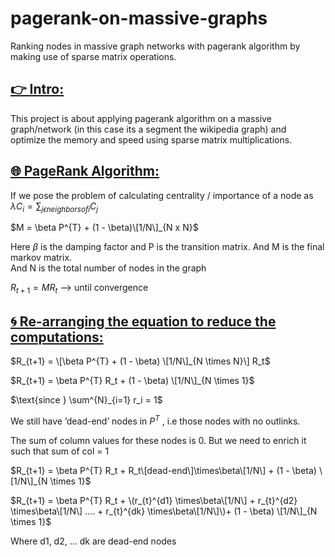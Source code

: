 # pagerank-on-massive-graphs
 Ranking nodes in massive graph networks with pagerank algorithm by making use of sparse matrix operations.

## <ins>👉 Intro:</ins> <br>
This project is about applying pagerank algorithm on a massive graph/network (in this case its a segment the wikipedia graph) and <br>
optimize the memory and speed using sparse matrix multiplications.<br>

## <ins>🌐 PageRank Algorithm:</ins> <br>
If we pose the problem of calculating centrality / importance of a node as<br> 
$\lambda C_{i} = \sum_{j \epsilon neighbors of i} C_{j}$

$M = \beta P^{T} + (1 - \beta)\[1/N\]_{N x N}$ <br>

$\text{Here  } \beta \text{  is the damping factor and P is the transition matrix. And M is the final markov matrix.}$ <br>
$\text{And N is the total number of nodes in the graph}$ <br>

$R_{t+1} = M R_{t} \text{    ---> until convergence}$ <br>

## <ins>🌀 Re-arranging the equation to reduce the computations:</ins> <br>

$R_{t+1} = \[\beta P^{T} + (1 - \beta) \[1/N\]_{N \times N}\] R_t$ <br>


$R_{t+1} = \beta P^{T} R_t + (1 - \beta) \[1/N\]_{N \times 1}$ <br>

$\text{since  } \sum^{N}_{i=1} r_i = 1$ <br>

$\text{We still have 'dead-end' nodes in   } P^{T} \text{   , i.e those nodes with no outlinks.}$ <br>

$\text{The sum of column values for these nodes is 0. But we need to enrich it such that sum of col = 1}$ <br>

$R_{t+1} = \beta P^{T} R_t + R_t\[dead-end\]\times\beta\[1/N\]  + (1 - \beta) \[1/N\]_{N \times 1}$ <br>

$R_{t+1} = \beta P^{T} R_t + \(r_{t}^{d1} \times\beta\[1/N\] + r_{t}^{d2} \times\beta\[1/N\] .... + r_{t}^{dk} \times\beta\[1/N\]\)+ (1 - \beta) \[1/N\]_{N \times 1}$ <br>

$\text{ Where d1, d2, ... dk are dead-end nodes}$

